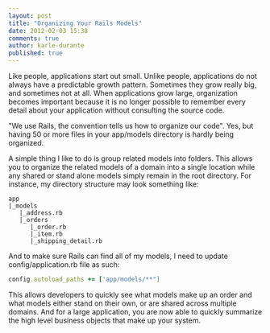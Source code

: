 ```yaml
---
layout: post
title: "Organizing Your Rails Models"
date: 2012-02-03 15:38
comments: true
author: karle-durante
published: true
---
```


Like people, applications start out small.  Unlike people, applications do not always have a predictable growth pattern.  Sometimes they grow really big, and sometimes not at all.  When applications grow large, organization becomes important because it is no longer possible to remember every detail about your application without consulting the source code. 

"We use Rails, the convention tells us how to organize our code".  Yes, but having 50 or more files in your app/models directory is hardly being organized.  

A simple thing I like to do is group related models into folders.  This allows you to organize the related models of a domain into a single location while any shared or stand alone models simply remain in the root directory.  For instance, my directory structure may look something like:

```
app
|_models
   |_address.rb
   |_orders
      |_order.rb
      |_item.rb
      |_shipping_detail.rb
```

And to make sure Rails can find all of my models, I need to update config/application.rb file as such:

```ruby
config.autoload_paths += ['app/models/**"]
```

This allows developers to quickly see what models make up an order and what models either stand on their own, or are shared across multiple domains.  And for a large application, you are now able to quickly summarize the high level business objects that make up your system.
